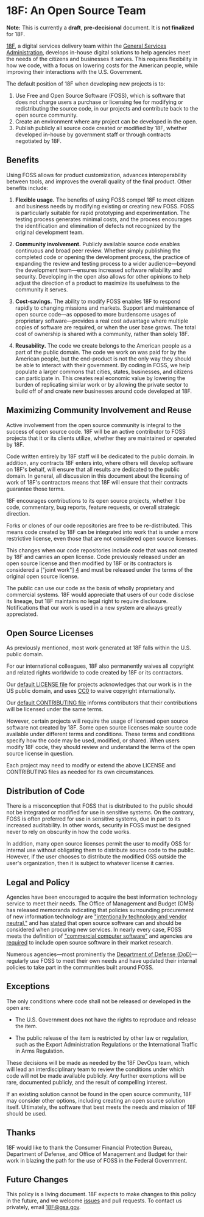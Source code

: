 # 18F: An Open Source Team

**Note:** This is currently a **draft**, **pre-decisional** document. It is **not finalized** for 18F.

[18F](https://18f.gsa.gov), a digital services delivery team within the [General Services Administration](http://gsa.gov), develops in-house digital solutions to help agencies meet the needs of the citizens and businesses it serves. This requires flexibility in how we code, with a focus on lowering costs for the American people, while improving their interactions with the U.S. Government.

The default position of 18F when developing new projects is to:

1. Use Free and Open Source Software (FOSS), which is software that does not charge users a purchase or licensing fee for modifying or redistributing the source code, in our projects and contribute back to the open source community.
2. Create an environment where any project can be developed in the open.
3. Publish publicly all source code created or modified by 18F, whether developed in-house by government staff or through contracts negotiated by 18F.

## Benefits

Using FOSS allows for product customization, advances interoperability between tools, and improves the overall quality of the final product. Other benefits include:

1. **Flexible usage.** The benefits of using FOSS compel 18F to meet citizen and business needs by modifying existing or creating new FOSS. FOSS is particularly suitable for rapid prototyping and experimentation. The testing process generates minimal costs, and the process encourages the identification and elimination of defects not recognized by the original development team.

1. **Community involvement.** Publicly available source code enables continuous and broad peer review. Whether simply publishing the completed code or opening the development process, the practice of expanding the review and testing process to a wider audience&mdash;beyond the development team&mdash;ensures increased software reliability and security. Developing in the open also allows for other opinions to help adjust the direction of a product to maximize its usefulness to the community it serves.

1. **Cost-savings.**  The ability to modify FOSS enables 18F to respond rapidly to changing missions and markets. Support and maintenance of open source code&mdash;as opposed to more burdensome usages of proprietary software&mdash;provides a real cost advantage where multiple copies of software are required, or when the user base grows. The total cost of ownership is shared with a community, rather than solely 18F.

1. **Reusability.** The code we create belongs to the American people as a part of the public domain. The code we work on was paid for by the American people, but the end-product is not the only way they should be able to interact with their government. By coding in FOSS, we help populate a larger commons that cities, states, businesses, and citizens can participate in. This creates real economic value by lowering the burden of replicating similar work or by allowing the private sector to build off of and create new businesses around code developed at 18F.

## Maximizing Community Involvement and Reuse

Active involvement from the open source community is integral to the success of open source code. 18F will be an active contributor to FOSS projects that it or its clients utilize, whether they are maintained or operated by 18F.

Code written entirely by 18F staff will be dedicated to the public domain. In addition, any contracts 18F enters into, where others will develop software on 18F's behalf, will ensure that all results are dedicated to the public domain. In general, all discussion in this document about the licensing of work of 18F's contractors means that 18F will ensure that their contracts guarantee those terms.

18F encourages contributions to its open source projects, whether it be code, commentary, bug reports, feature requests, or overall strategic direction.

Forks or clones of our code repositories are free to be re-distributed. This means code created by 18F can be integrated into work that is under a more restrictive license, even those that are not considered open source licenses.

This changes when our code repositories include code that was not created by 18F and carries an open license. Code previously released under an open source license and then modified by 18F or its contractors is considered a ["joint work"] [4] and must be released under the terms of the original open source license.

  [4]: http://www.copyright.gov/title17/92chap1.html#101 "Joint Work"

The public can use our code as the basis of wholly proprietary and commercial systems. 18F would appreciate that users of our code disclose its lineage, but 18F maintains no legal right to require disclosure. Notifications that our work is used in a new system are always greatly appreciated.

## Open Source Licenses

As previously mentioned, most work generated at 18F falls within the U.S. public domain.

For our international colleagues, 18F also permanently waives all copyright and related rights worldwide to code created by 18F or its contractors.

Our [default LICENSE file](LICENSE.md) for projects acknowledges that our work is in the US public domain, and uses [CC0](https://creativecommons.org/publicdomain/zero/1.0/) to waive copyright internationally.

Our [default CONTRIBUTING file](CONTRIBUTING.md) informs contributors that their contributions will be licensed under the same terms.

However, certain projects will require the usage of licensed open source software not created by 18F. Some open source licenses make source code available under different terms and conditions. These terms and conditions specify how the code may be used, modified, or shared. When users modify 18F code, they should review and understand the terms of the open source license in question.

Each project may need to modify or extend the above LICENSE and CONTRIBUTING files as needed for its own circumstances.

## Distribution of Code

There is a misconception that FOSS that is distributed to the public should not be integrated or modified for use in sensitive systems. On the contrary, FOSS is often preferred for use in sensitive systems, due in part to its increased auditability. In other words, security in FOSS must be designed never to rely on obscurity in how the code works.

In addition, many open source licenses permit the user to modify OSS for internal use without obligating them to distribute source code to the public. However, if the user chooses to distribute the modified OSS outside the user's organization, then it is subject to whatever license it carries.

## Legal and Policy

Agencies have been encouraged to acquire the best information technology service to meet their needs. The Office of Management and Budget (OMB) has released memoranda indicating that policies surrounding procurement of new information technology are ["intentionally technology and vendor neutral,"][5] and has [stated][6] that open source software can and should be considered when procuring new services. In nearly every case, FOSS meets the definition of ["commercial computer software"][7] and agencies are [required][6] to include open source software in their market research.

  [5]: http://www.whitehouse.gov/omb/memoranda_fy04_m04-16 "OMB M-04-16"
  [6]: http://www.whitehouse.gov/sites/default/files/omb/assets/egov_docs/memotociostechnologyneutrality.pdf "OMB Memo on Tech Neutrality"
  [7]: http://www.gpo.gov/fdsys/pkg/CFR-2011-title48-vol1/pdf/CFR-2011-title48-vol1-sec27-405-3.pdf "Commercial computer software"

Numerous agencies&mdash;most prominently the [Department of Defense (DoD)](http://en.wikipedia.org/wiki/Use_of_Free_and_Open_Source_Software_(FOSS)_in_the_U.S._Department_of_Defense)&mdash;regularly use FOSS to meet their own needs and have updated their internal policies to take part in the communities built around FOSS.

## Exceptions

The only conditions where code shall not be released or developed in the open are:

* The U.S. Government does not have the rights to reproduce and release the item.

* The public release of the item is restricted by other law or regulation, such as the Export Administration Regulations or the International Traffic in Arms Regulation.

These decisions will be made as needed by the 18F DevOps team, which will lead an interdisciplinary team to review the conditions under which code will not be made available publicly. Any further exemptions will be rare, documented publicly, and the result of compelling interest.

If an existing solution cannot be found in the open source community, 18F may consider other options, including creating an open source solution itself. Ultimately, the software that best meets the needs and mission of 18F should be used.

## Thanks

18F would like to thank the Consumer Financial Protection Bureau, Department of Defense, and Office of Management and Budget for their work in blazing the path for the use of FOSS in the Federal Government.

## Future Changes

This policy is a living document. 18F expects to make changes to this policy in the future, and we welcome [issues](https://github.com/18f/open-source-policy/issues) and pull requests. To contact us privately, email <a href="mailto:18F@gsa.gov">18F@gsa.gov</a>.
